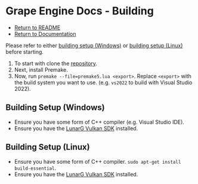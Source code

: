 # Grape Engine Docs - Building
- [Return to README](https://github.com/BlurrySquire/Grape-Engine)
- [Return to Documentation](https://github.com/BlurrySquire/Grape-Engine/blob/main/documentation/documentation.md)

Please refer to either [building setup (Windows)](https://github.com/BlurrySquire/Grape-Engine/blob/main/documentation/building.md#building-setup-windows) or [building setup (Linux)](https://github.com/BlurrySquire/Grape-Engine/blob/main/documentation/building.md#building-setup-linux) before starting.

1. To start with clone the [repository](https://github.com/BlurrySquire/Grape-Engine).
2. Next, install Premake.
3. Now, run ``premake --file=premake5.lua <export>``. Replace ``<export>`` with the build system you want to use. (e.g. ``vs2022`` to build with Visual Studio 2022).

## Building Setup (Windows)
- Ensure you have some form of C++ compiler (e.g. Visual Studio IDE).
- Ensure you have the [LunarG Vulkan SDK](https://vulkan.lunarg.com/#new_tab) installed.

## Building Setup (Linux)
- Ensure you have some form of C++ compiler. ``sudo apt-get install build-essential``.
- Ensure you have the [LunarG Vulkan SDK](https://vulkan.lunarg.com/#new_tab) installed.
